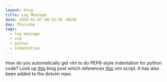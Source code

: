 ```yaml
---
layout: blog
title: Log Message
date: 2016-01-07 00:33:56 +0530
day: Thursday
tags:
  - log message
  - vim
  - python
  - indentation
---
```


How do you automatically get vim to do PEP8-style indentation for python code? Look up [this](http://henry.precheur.org/vim/python.html) blog post which references [this](http://www.vim.org/scripts/script.php?script_id=974) vim script. It has also been added to the dotvim repo. 